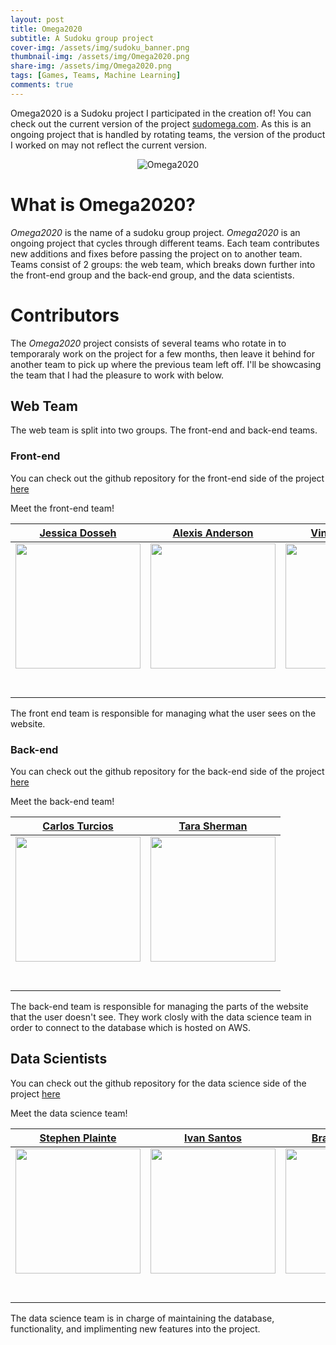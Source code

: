 ```yaml
---
layout: post
title: Omega2020
subtitle: A Sudoku group project
cover-img: /assets/img/sudoku_banner.png
thumbnail-img: /assets/img/Omega2020.png
share-img: /assets/img/Omega2020.png
tags: [Games, Teams, Machine Learning]
comments: true
---
```

Omega2020 is a Sudoku project I participated in the creation of! You can check out the current version of the project [sudomega.com](https://www.sudomega.com/). As this is an ongoing project that is handled by rotating teams, the version of the product I worked on may not reflect the current version.

<p align="center">
  <img src="https://raw.githubusercontent.com/brucebra000/brucebra000.github.io/master/assets/img/Omega2020.png" alt="Omega2020"/>
</p>

# What is Omega2020?

_Omega2020_ is the name of a sudoku group project. _Omega2020_ is an ongoing project that cycles through different teams. Each team contributes new additions and fixes before passing the project on to another team. Teams consist of 2 groups: the web team, which breaks down further into the front-end group and the back-end group, and the data scientists.

# Contributors

The _Omega2020_ project consists of several teams who rotate in to temporaraly work on the project for a few months, then leave it behind for another team to pick up where the previous team left off.  I'll be showcasing the team that I had the pleasure to work with below.

## Web Team

The web team is split into two groups. The front-end and back-end teams.

### Front-end

You can check out the github repository for the front-end side of the project [here](https://github.com/Lambda-School-Labs/omega2020-fe)

Meet the front-end team!

|[Jessica Dosseh](https://github.com/JessicaDosseh)|[Alexis Anderson](https://github.com/aanderson9313)|  [Vincent Adeniji](https://github.com/TOSINNIJIS1)|           
|:-----------------------------------------------------------------------------------------------------------: | :-----------------------------------------------------------------------------------------------------------: | :-----------------------------------------------------------------------------------------------------------: |
|                      [<img src="https://avatars2.githubusercontent.com/u/24831198?s=460&u=4e2d7a78a8d4ba798589a59075bb98cd1b0e7e26&v=4" width = "200" />](https://github.com/JessicaDosseh)                       |                      [<img src="https://camo.githubusercontent.com/2b74e438b1a2ef7bbb88d3719e7c1beb9c9eafce4185e5fe2520f7eb4e66acb3/68747470733a2f2f63612e736c61636b2d656467652e636f6d2f45535a4348423438322d5730313242524e524439432d6132653833306466386437662d353132" width = "200" />](https://github.com/aanderson9313)                       |                      [<img src="https://camo.githubusercontent.com/09e77c4aa8ebda12821bec070562038c082a050afa5e549ed02d1906ff1ff23f/68747470733a2f2f63612e736c61636b2d656467652e636f6d2f45535a4348423438322d57303132425250343332532d3563613233303366663834612d353132" width = "200" />](https://github.com/TOSINNIJIS1)                       |                              
|                 [<img src="https://github.com/favicon.ico" width="15"> ](https://github.com/JessicaDosseh)                 |            [<img src="https://github.com/favicon.ico" width="15"> ](https://github.com/aanderson9313)             |           [<img src="https://github.com/favicon.ico" width="15"> ](https://github.com/TOSINNIJIS1)            |          
| [ <img src="https://static.licdn.com/sc/h/al2o9zrvru7aqj8e1x2rzsrca" width="15"> ](https://www.linkedin.com/in/jessicadosseh/) | [ <img src="https://static.licdn.com/sc/h/al2o9zrvru7aqj8e1x2rzsrca" width="15"> ](https://www.linkedin.com/in/alexis-anderson-530795196/) | [ <img src="https://static.licdn.com/sc/h/al2o9zrvru7aqj8e1x2rzsrca" width="15"> ](https://www.linkedin.com/in/vincent-adeniji-363008116/) | 

The front end team is responsible for managing what the user sees on the website. 

### Back-end

You can check out the github repository for the back-end side of the project [here](https://github.com/Lambda-School-Labs/omega2020-be)

Meet the back-end team!

|[Carlos Turcios](https://github.com/CarlosETurcios)|[Tara Sherman](https://github.com/taraSherman)|           
|:-----------------------------------------------------------------------------------------------------------: | :-----------------------------------------------------------------------------------------------------------: |
|                      [<img src="https://camo.githubusercontent.com/9eeffbcd6c810f804f6f6bbd5cac872453517d11b7ed25ab502ca2669009ac41/68747470733a2f2f63612e736c61636b2d656467652e636f6d2f45535a4348423438322d57303133384434333644362d6530383338643164313035652d353132" width = "200" />](https://github.com/CarlosETurcios)                       |                      [<img src="https://avatars1.githubusercontent.com/u/44125075?s=460&u=0d892d66ffa3913439ffd4badbc0d4875f5ecd32&v=4" width = "200" />](https://github.com/taraSherman)                       |                              
|                 [<img src="https://github.com/favicon.ico" width="15"> ](https://github.com/CarlosETurcios)                 |            [<img src="https://github.com/favicon.ico" width="15"> ](https://github.com/taraSherman)             |          
| [ <img src="https://static.licdn.com/sc/h/al2o9zrvru7aqj8e1x2rzsrca" width="15"> ](https://www.linkedin.com/in/carlos-turcios-b5051055/) | [ <img src="https://static.licdn.com/sc/h/al2o9zrvru7aqj8e1x2rzsrca" width="15"> ](https://www.linkedin.com/in/tarasherman/) | 

The back-end team is responsible for managing the parts of the website that the user doesn't see. They work closly with the data science team in order to connect to the database which is hosted on AWS.

## Data Scientists

You can check out the github repository for the data science side of the project [here](https://github.com/Lambda-School-Labs/omega2020-ds)

Meet the data science team!

|[Stephen Plainte](https://github.com/FuriouStyles)|[Ivan Santos](https://github.com/Algorant)|  [Brandon Bruce](https://github.com/brucebra000)| [Marvin Davila](https://github.com/malexmad)|           
|:-----------------------------------------------------------------------------------------------------------: | :-----------------------------------------------------------------------------------------------------------: | :-----------------------------------------------------------------------------------------------------------: | :-----------------------------------------------------------------------------------------------------------: | 
|                      [<img src="https://ca.slack-edge.com/ESZCHB482-W012QNTLJ2Y-eded290f44d6-512" width = "200" />](https://github.com/FuriouStyles)                       |                      [<img src="https://ca.slack-edge.com/ESZCHB482-W0138D56KRN-8828cd79a091-512" width = "200" />](https://github.com/Algorant)                       |                      [<img src="https://raw.githubusercontent.com/brucebra000/brucebra000.github.io/master/img/Brandon_Profile_Small.jpg" width = "200" />](https://github.com/brucebra000)                       |                      [<img src="https://ca.slack-edge.com/ESZCHB482-W012X6PSYDP-ec35dbf6dfdb-512" width = "200" />](https://github.com/malexmad)                       |                              
|                 [<img src="https://github.com/favicon.ico" width="15"> ](https://github.com/FuriouStyles)                 |            [<img src="https://github.com/favicon.ico" width="15"> ](https://github.com/Algorant)             |           [<img src="https://github.com/favicon.ico" width="15"> ](https://github.com/brucebra000)            |           [<img src="https://github.com/favicon.ico" width="15"> ](https://github.com/malexmad)            |          
| [ <img src="https://static.licdn.com/sc/h/al2o9zrvru7aqj8e1x2rzsrca" width="15"> ](https://www.linkedin.com/in/stephenplainte/) | [ <img src="https://static.licdn.com/sc/h/al2o9zrvru7aqj8e1x2rzsrca" width="15"> ](https://www.linkedin.com/in/ivan-santos-a3688624/) | [ <img src="https://static.licdn.com/sc/h/al2o9zrvru7aqj8e1x2rzsrca" width="15"> ](https://www.linkedin.com/in/brandon-bruce-1538a21a8/) | [ <img src="https://static.licdn.com/sc/h/al2o9zrvru7aqj8e1x2rzsrca" width="15"> ](https://www.linkedin.com/in/marvin-davila/) | 

The data science team is in charge of maintaining the database, functionality, and implimenting new features into the project.

